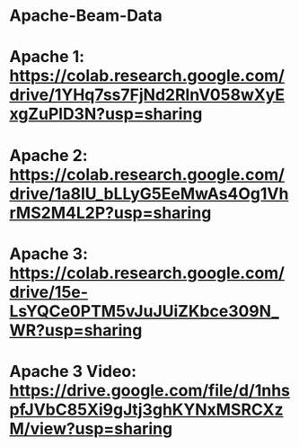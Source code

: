 # Apache-Beam-Data
# Apache 1: https://colab.research.google.com/drive/1YHq7ss7FjNd2RlnV058wXyExgZuPlD3N?usp=sharing
# Apache 2: https://colab.research.google.com/drive/1a8lU_bLLyG5EeMwAs4Og1VhrMS2M4L2P?usp=sharing
# Apache 3: https://colab.research.google.com/drive/15e-LsYQCe0PTM5vJuJUiZKbce309N_WR?usp=sharing
# Apache 3 Video: https://drive.google.com/file/d/1nhspfJVbC85Xi9gJtj3ghKYNxMSRCXzM/view?usp=sharing
